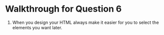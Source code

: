 # Walkthrough for Question 6

1. When you design your HTML always make it easier for you to select the elements you want later.